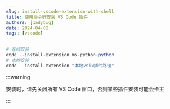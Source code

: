 ```yaml
---
slug: install-vscode-extension-with-shell
title: 使用命令行安装 VS Code 插件
authors: [1adybug]
date: 2024-04-08
tags: [vscode]
---
```


```powershell
# 在线安装
code --install-extension ms-python.python
# 本地安装
code --install-extension "本地vsix插件路径"
```

:::warning

安装时，请先关闭所有 VS Code 窗口，否则某些插件安装可能会卡主

:::
